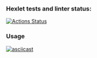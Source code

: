### Hexlet tests and linter status:
[![Actions Status](https://github.com/komAr971/frontend-project-lvl2/workflows/hexlet-check/badge.svg)](https://github.com/komAr971/frontend-project-lvl2/actions)

### Usage
[![asciicast](https://asciinema.org/a/IjbWzKmdT8r6SoY8eOkj3LTwK.svg)](https://asciinema.org/a/IjbWzKmdT8r6SoY8eOkj3LTwK)